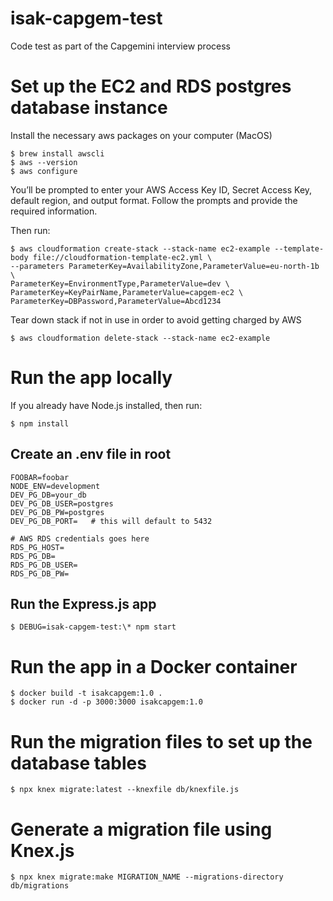 # isak-capgem-test

Code test as part of the Capgemini interview process

# Set up the EC2 and RDS postgres database instance

Install the necessary aws packages on your computer (MacOS)

    $ brew install awscli
    $ aws --version
    $ aws configure

You’ll be prompted to enter your AWS Access Key ID, Secret Access Key, default region, and output format. Follow the prompts and provide the required information.

Then run:

    $ aws cloudformation create-stack --stack-name ec2-example --template-body file://cloudformation-template-ec2.yml \
    --parameters ParameterKey=AvailabilityZone,ParameterValue=eu-north-1b \
    ParameterKey=EnvironmentType,ParameterValue=dev \
    ParameterKey=KeyPairName,ParameterValue=capgem-ec2 \
    ParameterKey=DBPassword,ParameterValue=Abcd1234

Tear down stack if not in use in order to avoid getting charged by AWS

    $ aws cloudformation delete-stack --stack-name ec2-example

# Run the app locally

If you already have Node.js installed, then run:

    $ npm install

## Create an .env file in root

    FOOBAR=foobar
    NODE_ENV=development
    DEV_PG_DB=your_db
    DEV_PG_DB_USER=postgres
    DEV_PG_DB_PW=postgres
    DEV_PG_DB_PORT=   # this will default to 5432

    # AWS RDS credentials goes here
    RDS_PG_HOST=
    RDS_PG_DB=
    RDS_PG_DB_USER=
    RDS_PG_DB_PW=

## Run the Express.js app

    $ DEBUG=isak-capgem-test:\* npm start

# Run the app in a Docker container

    $ docker build -t isakcapgem:1.0 .
    $ docker run -d -p 3000:3000 isakcapgem:1.0

# Run the migration files to set up the database tables

    $ npx knex migrate:latest --knexfile db/knexfile.js

# Generate a migration file using Knex.js

    $ npx knex migrate:make MIGRATION_NAME --migrations-directory db/migrations
